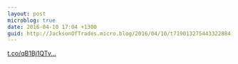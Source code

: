 ```yaml
---
layout: post
microblog: true
date: 2016-04-10 17:04 +1300
guid: http://JacksonOfTrades.micro.blog/2016/04/10/t719013275443322884.html
---
```

[t.co/qB1Bj1QTv...](https://t.co/qB1Bj1QTv2)
